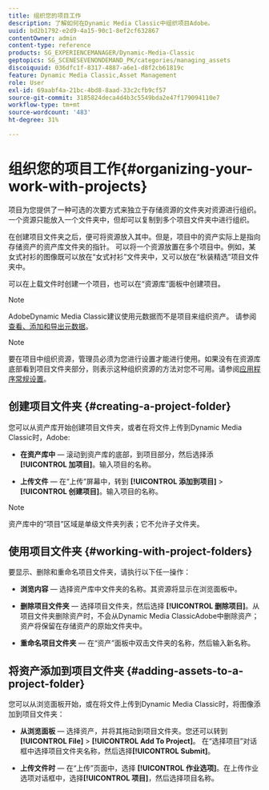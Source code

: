 ```yaml
---
title: 组织您的项目工作
description: 了解如何在Dynamic Media Classic中组织项目Adobe。
uuid: bd2b1792-e2d9-4a15-90c1-8ef2cf632867
contentOwner: admin
content-type: reference
products: SG_EXPERIENCEMANAGER/Dynamic-Media-Classic
geptopics: SG_SCENESEVENONDEMAND_PK/categories/managing_assets
discoiquuid: 036dfc1f-8317-4887-a6e1-d8f2cb61819c
feature: Dynamic Media Classic,Asset Management
role: User
exl-id: 69aabf4a-21bc-4bd8-8aad-33c2cfb9cf57
source-git-commit: 3185824deca4d4b3c5549bda2e47f179094110e7
workflow-type: tm+mt
source-wordcount: '483'
ht-degree: 31%

---
```


# 组织您的项目工作{#organizing-your-work-with-projects}

项目为您提供了一种可选的次要方式来独立于存储资源的文件夹对资源进行组织。一个资源只能放入一个文件夹中，但却可以复制到多个项目文件夹中进行组织。

在创建项目文件夹之后，便可将资源放入其中。但是，项目中的资产实际上是指向存储资产的资产库文件夹的指针。 可以将一个资源放置在多个项目中。例如，某女式衬衫的图像既可以放在“女式衬衫”文件夹中，又可以放在“秋装精选”项目文件夹中。

可以在上载文件时创建一个项目，也可以在“资源库”面板中创建项目。

>[!NOTE]
>
>AdobeDynamic Media Classic建议使用元数据而不是项目来组织资产。 请参阅[查看、添加和导出元数据](viewing-adding-exporting-metadata.md)。

>[!NOTE]
>
>要在项目中组织资源，管理员必须为您进行设置才能进行使用。如果没有在资源库底部看到项目文件夹部分，则表示这种组织资源的方法对您不可用。请参阅[应用程序常规设置](application-setup.md#general-settings)。

## 创建项目文件夹 {#creating-a-project-folder}

您可以从资产库开始创建项目文件夹，或者在将文件上传到Dynamic Media Classic时，Adobe:

* **在资产库中**  — 滚动到资产库的底部，到项目部分，然后选择添 **[!UICONTROL 加项目]**。输入项目的名称。

* **上传文件**  — 在“上传”屏幕中，转到 **[!UICONTROL 添加到项目]**  >  **[!UICONTROL 创建项目]**。输入项目的名称。

>[!NOTE]
>
>资产库中的“项目”区域是单级文件夹列表；它不允许子文件夹。

## 使用项目文件夹 {#working-with-project-folders}

要显示、删除和重命名项目文件夹，请执行以下任一操作：

* **浏览内容**  — 选择资产库中文件夹的名称。其资源将显示在浏览面板中。

* **删除项目文件夹**  — 选择项目文件夹，然后选择 **[!UICONTROL 删除项目]**。从项目文件夹删除资产时，不会从Dynamic Media ClassicAdobe中删除资产；资产将保留在存储资产的原始文件夹中。

* **重命名项目文件夹**  — 在“资产”面板中双击文件夹的名称，然后输入新名称。

## 将资产添加到项目文件夹 {#adding-assets-to-a-project-folder}

您可以从浏览面板开始，或在将文件上传到Dynamic Media Classic时，将图像添加到项目文件夹：

* **从浏览面板**  — 选择资产，并将其拖动到项目文件夹。您还可以转到&#x200B;**[!UICONTROL File]** > **[!UICONTROL Add To Project]**。 在“选择项目”对话框中选择项目文件夹名称，然后选择&#x200B;**[!UICONTROL Submit]**。

* **上传文件时**  — 在“上传”页面中，选择 **[!UICONTROL 作业选项]**。在上传作业选项对话框中，选择&#x200B;**[!UICONTROL 项目]**，然后选择项目名称。
